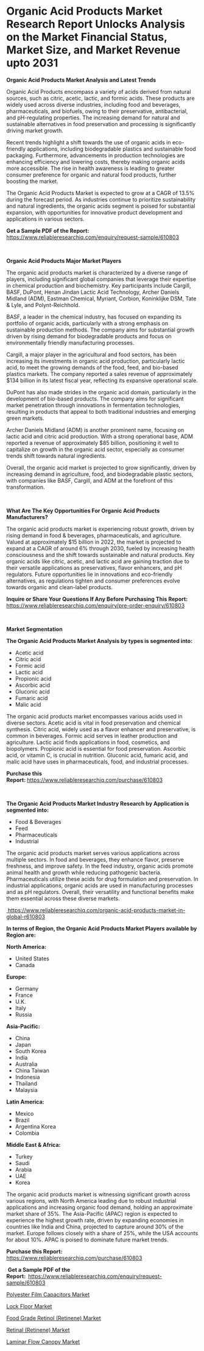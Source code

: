 <p><h1>Organic Acid Products Market Research Report Unlocks Analysis on the Market Financial Status, Market Size, and Market Revenue upto 2031</h1></p><p><strong>Organic Acid Products Market Analysis and Latest Trends</strong></p>
<p><p>Organic Acid Products encompass a variety of acids derived from natural sources, such as citric, acetic, lactic, and formic acids. These products are widely used across diverse industries, including food and beverages, pharmaceuticals, and biofuels, owing to their preservative, antibacterial, and pH-regulating properties. The increasing demand for natural and sustainable alternatives in food preservation and processing is significantly driving market growth.</p><p>Recent trends highlight a shift towards the use of organic acids in eco-friendly applications, including biodegradable plastics and sustainable food packaging. Furthermore, advancements in production technologies are enhancing efficiency and lowering costs, thereby making organic acids more accessible. The rise in health awareness is leading to greater consumer preference for organic and natural food products, further boosting the market.</p><p>The Organic Acid Products Market is expected to grow at a CAGR of 13.5% during the forecast period. As industries continue to prioritize sustainability and natural ingredients, the organic acids segment is poised for substantial expansion, with opportunities for innovative product development and applications in various sectors.</p></p>
<p><strong>Get a Sample PDF of the Report:&nbsp;</strong> <a href="https://www.reliableresearchiq.com/enquiry/request-sample/610803?utm_campaign=104&utm_medium=2&utm_source=Github&utm_content=ia&utm_term=29092024&utm_id=organic-acid-products">https://www.reliableresearchiq.com/enquiry/request-sample/610803</a></p>
<p>&nbsp;</p>
<p><strong>Organic Acid Products Major Market Players</strong></p>
<p><p>The organic acid products market is characterized by a diverse range of players, including significant global companies that leverage their expertise in chemical production and biochemistry. Key participants include Cargill, BASF, DuPont, Henan Jindan Lactic Acid Technology, Archer Daniels Midland (ADM), Eastman Chemical, Myriant, Corbion, Koninklijke DSM, Tate & Lyle, and Polynt-Reichhold.</p><p>BASF, a leader in the chemical industry, has focused on expanding its portfolio of organic acids, particularly with a strong emphasis on sustainable production methods. The company aims for substantial growth driven by rising demand for biodegradable products and focus on environmentally friendly manufacturing processes.</p><p>Cargill, a major player in the agricultural and food sectors, has been increasing its investments in organic acid production, particularly lactic acid, to meet the growing demands of the food, feed, and bio-based plastics markets. The company reported a sales revenue of approximately $134 billion in its latest fiscal year, reflecting its expansive operational scale.</p><p>DuPont has also made strides in the organic acid domain, particularly in the development of bio-based products. The company aims for significant market penetration through innovations in fermentation technologies, resulting in products that appeal to both traditional industries and emerging green markets.</p><p>Archer Daniels Midland (ADM) is another prominent name, focusing on lactic acid and citric acid production. With a strong operational base, ADM reported a revenue of approximately $85 billion, positioning it well to capitalize on growth in the organic acid sector, especially as consumer trends shift towards natural ingredients.</p><p>Overall, the organic acid market is projected to grow significantly, driven by increasing demand in agriculture, food, and biodegradable plastic sectors, with companies like BASF, Cargill, and ADM at the forefront of this transformation.</p></p>
<p>&nbsp;</p>
<p><strong>What Are The Key Opportunities For Organic Acid Products Manufacturers?</strong></p>
<p><p>The organic acid products market is experiencing robust growth, driven by rising demand in food & beverages, pharmaceuticals, and agriculture. Valued at approximately $15 billion in 2022, the market is projected to expand at a CAGR of around 6% through 2030, fueled by increasing health consciousness and the shift towards sustainable and natural products. Key organic acids like citric, acetic, and lactic acid are gaining traction due to their versatile applications as preservatives, flavor enhancers, and pH regulators. Future opportunities lie in innovations and eco-friendly alternatives, as regulations tighten and consumer preferences evolve towards organic and clean-label products.</p></p>
<p><strong>Inquire or Share Your Questions If Any Before Purchasing This Report:</strong> <a href="https://www.reliableresearchiq.com/enquiry/pre-order-enquiry/610803?utm_campaign=104&utm_medium=2&utm_source=Github&utm_content=ia&utm_term=29092024&utm_id=organic-acid-products">https://www.reliableresearchiq.com/enquiry/pre-order-enquiry/610803</a></p>
<p>&nbsp;</p>
<p><strong>Market Segmentation</strong></p>
<p><strong>The Organic Acid Products Market Analysis by types is segmented into:</strong></p>
<p><ul><li>Acetic acid</li><li>Citric acid</li><li>Formic acid</li><li>Lactic acid</li><li>Propionic acid</li><li>Ascorbic acid</li><li>Gluconic acid</li><li>Fumaric acid</li><li>Malic acid</li></ul></p>
<p><p>The organic acid products market encompasses various acids used in diverse sectors. Acetic acid is vital in food preservation and chemical synthesis. Citric acid, widely used as a flavor enhancer and preservative, is common in beverages. Formic acid serves in leather production and agriculture. Lactic acid finds applications in food, cosmetics, and biopolymers. Propionic acid is essential for food preservation. Ascorbic acid, or vitamin C, is crucial in nutrition. Gluconic acid, fumaric acid, and malic acid have uses in pharmaceuticals, food, and industrial processes.</p></p>
<p><strong>Purchase this Report:&nbsp;</strong><a href="https://www.reliableresearchiq.com/purchase/610803?utm_campaign=104&utm_medium=2&utm_source=Github&utm_content=ia&utm_term=29092024&utm_id=organic-acid-products">https://www.reliableresearchiq.com/purchase/610803</a></p>
<p>&nbsp;</p>
<p><strong>The Organic Acid Products Market Industry Research by Application is segmented into:</strong></p>
<p><ul><li>Food & Beverages</li><li>Feed</li><li>Pharmaceuticals</li><li>Industrial</li></ul></p>
<p><p>The organic acid products market serves various applications across multiple sectors. In food and beverages, they enhance flavor, preserve freshness, and improve safety. In the feed industry, organic acids promote animal health and growth while reducing pathogenic bacteria. Pharmaceuticals utilize these acids for drug formulation and preservation. In industrial applications, organic acids are used in manufacturing processes and as pH regulators. Overall, their versatility and functional benefits make them essential across these diverse markets.</p></p>
<p><a href="https://www.reliableresearchiq.com/organic-acid-products-market-in-global-r610803?utm_campaign=104&utm_medium=2&utm_source=Github&utm_content=ia&utm_term=29092024&utm_id=organic-acid-products">&nbsp;https://www.reliableresearchiq.com/organic-acid-products-market-in-global-r610803</a></p>
<p><strong>In terms of Region, the Organic Acid Products Market Players available by Region are:</strong></p>
<p>
    <p> <strong> North America: </strong>
        <ul>
            <li>United States</li>
            <li>Canada</li>
        </ul>
        </p> 
    <p> <strong> Europe: </strong>
        <ul>
            <li>Germany</li>
            <li>France</li>
            <li>U.K.</li>
            <li>Italy</li>
            <li>Russia</li>
        </ul>
        </p> 
    <p> <strong> Asia-Pacific: </strong>
        <ul>
            <li>China</li>
            <li>Japan</li>
            <li>South Korea</li>
            <li>India</li>
            <li>Australia</li>
            <li>China Taiwan</li>
            <li>Indonesia</li>
            <li>Thailand</li>
            <li>Malaysia</li>
        </ul>
        </p> 
    <p> <strong> Latin America: </strong>
        <ul>
            <li>Mexico</li>
            <li>Brazil</li>
            <li>Argentina Korea</li>
            <li>Colombia</li>
        </ul>
        </p> 
    <p> <strong> Middle East & Africa: </strong>
        <ul>
            <li>Turkey</li>
            <li>Saudi</li>
            <li>Arabia</li>
            <li>UAE</li>
            <li>Korea</li>
        </ul>
    </p>
    </p>
<p><p>The organic acid products market is witnessing significant growth across various regions, with North America leading due to robust industrial applications and increasing organic food demand, holding an approximate market share of 35%. The Asia-Pacific (APAC) region is expected to experience the highest growth rate, driven by expanding economies in countries like India and China, projected to capture around 30% of the market. Europe follows closely with a share of 25%, while the USA accounts for about 10%. APAC is poised to dominate future market trends.</p></p>
<p><strong>Purchase this Report: </strong><a href="https://www.reliableresearchiq.com/purchase/610803?utm_campaign=104&utm_medium=2&utm_source=Github&utm_content=ia&utm_term=29092024&utm_id=organic-acid-products">https://www.reliableresearchiq.com/purchase/610803</a></p>
<p>&nbsp;<strong>Get a Sample PDF of the Report:&nbsp;&nbsp;</strong><a href="https://www.reliableresearchiq.com/enquiry/request-sample/610803?utm_campaign=104&utm_medium=2&utm_source=Github&utm_content=ia&utm_term=29092024&utm_id=organic-acid-products">https://www.reliableresearchiq.com/enquiry/request-sample/610803</a></p>
<p><strong></strong></p>
<p><p><a href="https://issuu.com/reportprime-2/docs/polyester-film-capacitors-market-si_a819cb4823c7ee?utm_campaign=104&utm_medium=2&utm_source=Github&utm_content=ia&utm_term=29092024&utm_id=organic-acid-products">Polyester Film Capacitors Market</a></p><p><a href="https://www.linkedin.com/pulse/what-innovations-market-trends-shaping-lock-floor-germarial-bluwf?utm_campaign=104&utm_medium=2&utm_source=Github&utm_content=ia&utm_term=29092024&utm_id=organic-acid-products">Lock Floor Market</a></p><p><a href="https://github.com/ardellegief/Market-Research-Report-List-1/blob/main/food-grade-retinol-retinene-market.md?utm_campaign=104&utm_medium=2&utm_source=Github&utm_content=ia&utm_term=29092024&utm_id=organic-acid-products">Food Grade Retinol (Retinene) Market</a></p><p><a href="https://github.com/darientvns/Market-Research-Report-List-1/blob/main/retinal-retinene-market.md?utm_campaign=104&utm_medium=2&utm_source=Github&utm_content=ia&utm_term=29092024&utm_id=organic-acid-products">Retinal (Retinene) Market</a></p><p><a href="https://www.linkedin.com/pulse/global-laminar-flow-canopy-market-focus-product-type-built-in-fanfan-m6s4f?utm_campaign=104&utm_medium=2&utm_source=Github&utm_content=ia&utm_term=29092024&utm_id=organic-acid-products">Laminar Flow Canopy Market</a></p></p>